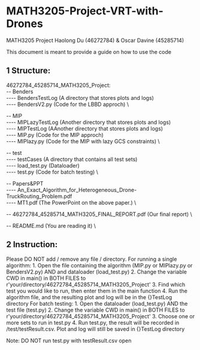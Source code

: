 # MATH3205-Project-VRT-with-Drones

MATH3205 Project
Haolong Du (46272784) & Oscar Davine (45285714)

This document is meant to provide a guide on how to use the code 

## 1 Structure:

46272784_45285714_MATH3205_Project:\
-- Benders \
---- BendersTestLog (A directory that stores plots and logs) \
---- BendersV2.py (Code for the LBBD approch) \

-- MIP \
---- MIPLazyTestLog (Another directory that stores plots and logs) \
---- MIPTestLog (AAnother directory that stores plots and logs) \
---- MIP.py (Code for the MIP approch) \
---- MIPlazy.py (Code for the MIP with lazy GCS constraints) \

-- test \
---- testCases (A directory that contains all test sets) \
---- load_test.py (Dataloader) \
---- test.py (Code for batch testing) \

-- Papers&PPT \
---- An_Exact_Algorithm_for_Heterogeneous_Drone-TruckRouting_Problem.pdf \
---- MT1.pdf (The PowerPoint on the above paper.) \

-- 46272784_45285714_MATH3205_FINAL_REPORT.pdf (Our final report) \

-- README.md (You are reading it) \

## 2 Instruction:
Please DO NOT add / remove any file / directory.
For running a single algorithm:
	1. Open the file containing the algorithm (MIP.py or MIPlazy.py or BendersV2.py) AND and dataloader (load_test.py)
	2. Change the variable CWD in main() in BOTH FILES to r'your/directory/46272784_45285714_MATH3205_Project'
	3. Find which test you would like to run, then enter them in the main function
	4. Run the algorithm file, and the resulting plot and log will be in the {}TestLog directory
For batch testing:
	1. Open the dataloader (load_test.py) AND the test file (test.py)
	2. Change the variable CWD in main() in BOTH FILES to r'your/directory/46272784_45285714_MATH3205_Project'
	3. Choose one or more sets to run in test.py
	4. Run test.py, the result will be recorded in /test/testResult.csv. Plot and log will still be saved in {}TestLog directory

Note: DO NOT run test.py with testResult.csv open
